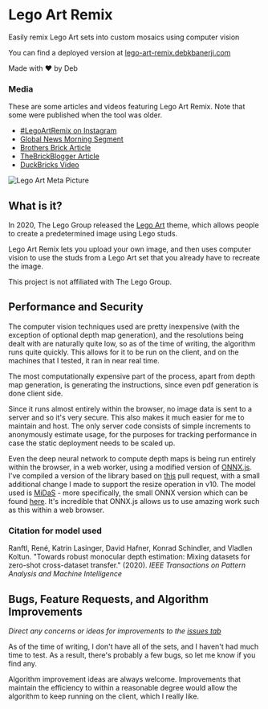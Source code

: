 # Lego Art Remix
Easily remix Lego Art sets into custom mosaics using computer vision

You can find a deployed version at [lego-art-remix.debkbanerji.com](https://lego-art-remix.debkbanerji.com/)

Made with ♥ by Deb

### Media

These are some articles and videos featuring Lego Art Remix. Note that some were published when the tool was older.

 - [#LegoArtRemix on Instagram](https://www.instagram.com/explore/tags/legoartremix/)
 - [Global News Morning Segment](https://globalnews.ca/video/7439079/you-can-store-your-medical-records-on-this-app)
 - [Brothers Brick Article](https://www.brothers-brick.com/2020/08/27/create-your-own-mosaic-masterpiece-with-lego-art-remix-review-interview/)
 - [TheBrickBlogger Article](http://thebrickblogger.com/2020/12/building-custom-lego-mosaics-with-lego-art-sets/)
 - [DuckBricks Video](https://www.youtube.com/watch?v=RY4OJnD99VQ)


![Lego Art Meta Picture](https://raw.githubusercontent.com/debkbanerji/lego-art-remix/master/app/favicon.png)

## What is it?
In 2020, The Lego Group released the [Lego Art](https://www.lego.com/en-us/campaigns/art) theme, which allows people to create a predetermined image using Lego studs.

Lego Art Remix lets you upload your own image, and then uses computer vision to use the studs from a Lego Art set that you already have to recreate the image.

This project is not affiliated with The Lego Group.

## Performance and Security
The computer vision techniques used are pretty inexpensive (with the exception of optional depth map generation), and the resolutions being dealt with are naturally quite low, so as of the time of writing, the algorithm runs quite quickly. This allows for it to be run on the client, and on the machines that I tested, it ran in near real time.

The most computationally expensive part of the process, apart from depth map generation, is generating the instructions, since even pdf generation is done client side.

Since it runs almost entirely within the browser, no image data is sent to a server and so it's very secure. This also makes it much easier for me to maintain and host. The only server code consists of simple increments to anonymously estimate usage, for the purposes for tracking performance in case the static deployment needs to be scaled up.

Even the deep neural network to compute depth maps is being run entirely within the browser, in a web worker, using a modified version of [ONNX.js](https://github.com/microsoft/onnxjs). I've compiled a version of the library based on [this](https://github.com/microsoft/onnxjs/pull/228) pull request, with a small additional change I made to support the resize operation in v10. The model used is [MiDaS](https://github.com/intel-isl/MiDaS) - more specifically, the small ONNX version which can be found [here](https://github.com/intel-isl/MiDaS/releases/tag/v2_1). It's incredible that ONNX.js allows us to use amazing work such as this within a web browser.

### Citation for model used

Ranftl, René, Katrin Lasinger, David Hafner, Konrad Schindler, and Vladlen Koltun. "Towards robust monocular depth estimation: Mixing datasets for zero-shot cross-dataset transfer." (2020). *IEEE Transactions on Pattern Analysis and Machine Intelligence*

## Bugs, Feature Requests, and Algorithm Improvements
*Direct any concerns or ideas for improvements to the [issues tab](https://github.com/debkbanerji/lego-art-remix/issues)*

As of the time of writing, I don't have all of the sets, and I haven't had much time to test. As a result, there's probably a few bugs, so let me know if you find any.

Algorithm improvement ideas are always welcome. Improvements that maintain the efficiency to within a reasonable degree would allow the algorithm to keep running on the client, which I really like.
